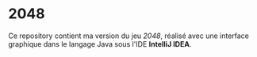 # 2048

Ce repository contient ma version du jeu *2048*, réalisé avec une interface graphique dans le langage Java sous l'IDE **IntelliJ IDEA**.

